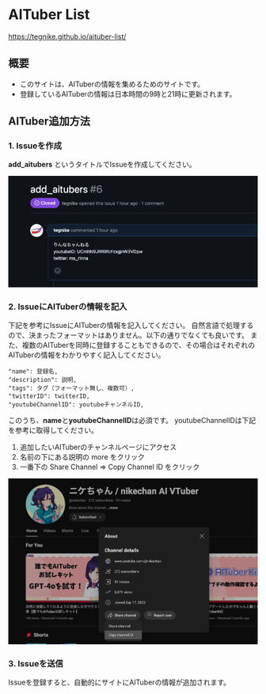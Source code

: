 # AITuber List

https://tegnike.github.io/aituber-list/

## 概要

- このサイトは、AITuberの情報を集めるためのサイトです。
- 登録しているAITuberの情報は日本時間の9時と21時に更新されます。

## AITuber追加方法

### 1. Issueを作成

**add_aitubers** というタイトルでIssueを作成してください。

![alt text](public/images/readme_image2.png)

### 2. IssueにAITuberの情報を記入

下記を参考にIssueにAITuberの情報を記入してください。
自然言語で処理するので、決まったフォーマットはありません。以下の通りでなくても良いです。
また、複数のAITuberを同時に登録することもできるので、その場合はそれぞれのAITuberの情報をわかりやすく記入してください。

```
"name": 登録名,
"description": 説明,
"tags": タグ（フォーマット無し、複数可）,
"twitterID": twitterID,
"youtubeChannelID": youtubeチャンネルID,
```

このうち、**name**と**youtubeChannelID**は必須です。
youtubeChannelIDは下記を参考に取得してください。

1. 追加したいAITuberのチャンネルページにアクセス
2. 名前の下にある説明の more をクリック
3. 一番下の Share Channel => Copy Channel ID をクリック

![alt text](public/images/readme_image1.png)

### 3. Issueを送信

Issueを登録すると、自動的にサイトにAITuberの情報が追加されます。

